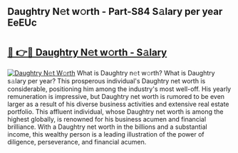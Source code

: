 ## Daughtry N𝚎t w𝚘rth - Part-S84 S𝚊lary per year EeEUc

# <h2><a href="http://gc1hvue.nevu.top/?p=Daughtry">🔗 👉🔴 Daughtry N𝚎t w𝚘rth - S𝚊lary</a></h2>

[![Daughtry N𝚎t W𝚘rth](https://i.imgur.com/Oavwk0R.jpeg)](http://gc1hvue.nevu.top/?p=Daughtry)
What is Daughtry n𝚎t w𝚘rth? What is Daughtry s𝚊lary per year?
This prosperous individual's Daughtry net worth is considerable, positioning him among the industry's most well-off. His yearly remuneration is impressive, but Daughtry net worth is rumored to be even larger as a result of his diverse business activities and extensive real estate portfolio. This affluent individual, whose Daughtry net worth is among the highest globally, is renowned for his business acumen and financial brilliance. With a Daughtry net worth in the billions and a substantial income, this wealthy person is a leading illustration of the power of diligence, perseverance, and financial acumen.
